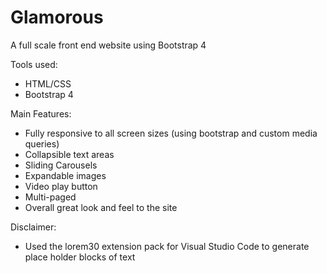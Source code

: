 # Glamorous
 A full scale front end website using Bootstrap 4


Tools used:
 - HTML/CSS
 - Bootstrap 4


Main Features:
  - Fully responsive to all screen sizes (using bootstrap and custom media queries)
  - Collapsible text areas
  - Sliding Carousels
  - Expandable images
  - Video play button
  - Multi-paged
  - Overall great look and feel to the site

Disclaimer:
  - Used the lorem30 extension pack for Visual Studio Code to generate place holder blocks of text
  
